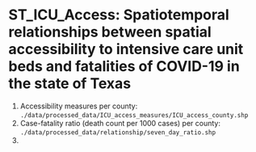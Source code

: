# ST_ICU_Access: Spatiotemporal relationships between spatial accessibility to intensive care unit beds and fatalities of COVID-19 in the state of Texas

1. Accessibility measures per county: `./data/processed_data/ICU_access_measures/ICU_access_county.shp`
2. Case-fatality ratio (death count per 1000 cases) per county: `./data/processed_data/relationship/seven_day_ratio.shp`
3. 
